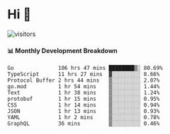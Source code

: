 # Hi 👋
 
![visitors](https://visitor-badge.glitch.me/badge?page_id=sorcererxw.sorcererx)

#### 📊 Monthly Development Breakdown

<!--START_SECTION:waka-->
```text
Go              106 hrs 47 mins ████████▒░ 80.69%
TypeScript      11 hrs 27 mins  ▓░░░░░░░░░ 8.66%
Protocol Buffer 2 hrs 44 mins   ▒░░░░░░░░░ 2.07%
go.mod          1 hr 54 mins    ▒░░░░░░░░░ 1.44%
Text            1 hr 38 mins    ▒░░░░░░░░░ 1.24%
protobuf        1 hr 15 mins    ▒░░░░░░░░░ 0.95%
CSS             1 hr 14 mins    ▒░░░░░░░░░ 0.94%
JSON            1 hr 13 mins    ▒░░░░░░░░░ 0.93%
YAML            1 hr 2 mins     ▒░░░░░░░░░ 0.78%
GraphQL         36 mins         ▒░░░░░░░░░ 0.46%
```
<!--END_SECTION:waka-->
